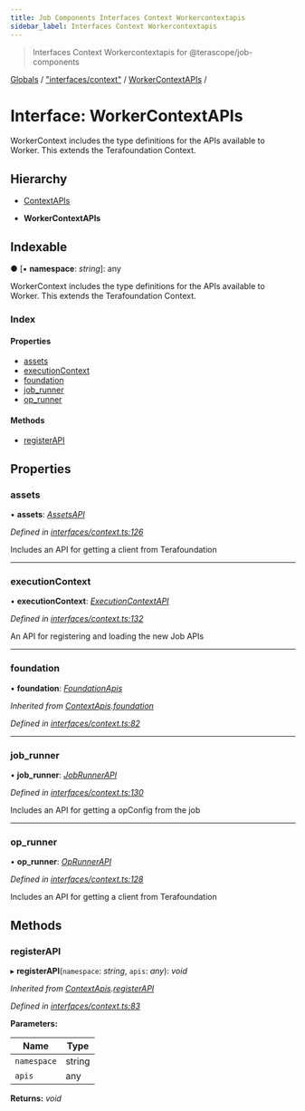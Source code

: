 ```yaml
---
title: Job Components Interfaces Context Workercontextapis
sidebar_label: Interfaces Context Workercontextapis
---
```


> Interfaces Context Workercontextapis for @terascope/job-components

[Globals](../overview.md) / ["interfaces/context"](../modules/_interfaces_context_.md) / [WorkerContextAPIs](_interfaces_context_.workercontextapis.md) /

# Interface: WorkerContextAPIs

WorkerContext includes the type definitions for
the APIs available to Worker.
This extends the Terafoundation Context.

## Hierarchy

  * [ContextAPIs](_interfaces_context_.contextapis.md)

  * **WorkerContextAPIs**

## Indexable

● \[▪ **namespace**: *string*\]: any

WorkerContext includes the type definitions for
the APIs available to Worker.
This extends the Terafoundation Context.

### Index

#### Properties

* [assets](_interfaces_context_.workercontextapis.md#assets)
* [executionContext](_interfaces_context_.workercontextapis.md#executioncontext)
* [foundation](_interfaces_context_.workercontextapis.md#foundation)
* [job_runner](_interfaces_context_.workercontextapis.md#job_runner)
* [op_runner](_interfaces_context_.workercontextapis.md#op_runner)

#### Methods

* [registerAPI](_interfaces_context_.workercontextapis.md#registerapi)

## Properties

###  assets

• **assets**: *[AssetsAPI](_interfaces_context_.assetsapi.md)*

*Defined in [interfaces/context.ts:126](https://github.com/terascope/teraslice/tree/0c8b1cfadd6cd255811e506264906c5373f2ebea/packages/job-components/interfaces/context.ts#L126)*

Includes an API for getting a client from Terafoundation

___

###  executionContext

• **executionContext**: *[ExecutionContextAPI](../classes/_execution_context_api_.executioncontextapi.md)*

*Defined in [interfaces/context.ts:132](https://github.com/terascope/teraslice/tree/0c8b1cfadd6cd255811e506264906c5373f2ebea/packages/job-components/interfaces/context.ts#L132)*

An API for registering and loading the new Job APIs

___

###  foundation

• **foundation**: *[FoundationApis](_interfaces_context_.foundationapis.md)*

*Inherited from [ContextApis](_interfaces_context_.contextapis-1.md).[foundation](_interfaces_context_.contextapis-1.md#foundation)*

*Defined in [interfaces/context.ts:82](https://github.com/terascope/teraslice/tree/0c8b1cfadd6cd255811e506264906c5373f2ebea/packages/job-components/interfaces/context.ts#L82)*

___

###  job_runner

• **job_runner**: *[JobRunnerAPI](_interfaces_context_.jobrunnerapi.md)*

*Defined in [interfaces/context.ts:130](https://github.com/terascope/teraslice/tree/0c8b1cfadd6cd255811e506264906c5373f2ebea/packages/job-components/interfaces/context.ts#L130)*

Includes an API for getting a opConfig from the job

___

###  op_runner

• **op_runner**: *[OpRunnerAPI](_interfaces_context_.oprunnerapi.md)*

*Defined in [interfaces/context.ts:128](https://github.com/terascope/teraslice/tree/0c8b1cfadd6cd255811e506264906c5373f2ebea/packages/job-components/interfaces/context.ts#L128)*

Includes an API for getting a client from Terafoundation

## Methods

###  registerAPI

▸ **registerAPI**(`namespace`: *string*, `apis`: *any*): *void*

*Inherited from [ContextApis](_interfaces_context_.contextapis-1.md).[registerAPI](_interfaces_context_.contextapis-1.md#registerapi)*

*Defined in [interfaces/context.ts:83](https://github.com/terascope/teraslice/tree/0c8b1cfadd6cd255811e506264906c5373f2ebea/packages/job-components/interfaces/context.ts#L83)*

**Parameters:**

Name | Type |
------ | ------ |
`namespace` | string |
`apis` | any |

**Returns:** *void*
